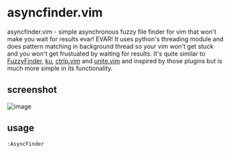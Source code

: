 asyncfinder.vim
===============

asyncfinder.vim - simple asynchronous fuzzy file finder for vim that won't make you wait 
for results evar! EVAR! It uses python's threading module and does pattern matching in
background thread so your vim won't get stuck and you won't get frustuated by waiting for 
results. It's quite similar to [FuzzyFinder], [ku], [ctrlp.vim] and [unite.vim] and inspired by those
plugins but is much more simple in its functionality.

screenshot
----------
![image](http://i.imgur.com/6lBlh.png)

usage
-----

    :AsyncFinder

[FuzzyFinder]: https://bitbucket.org/ns9tks/vim-fuzzyfinder/
[ku]: https://github.com/kana/vim-ku
[ctrlp.vim]: https://github.com/kien/ctrlp.vim
[unite.vim]: https://github.com/Shougo/unite.vim
